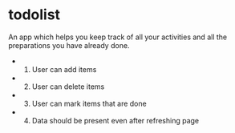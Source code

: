 # todolist
An app which helps you keep track of all your activities and all the preparations you have already done.
- 1. User can add items
- 2. User can delete items
- 3. User can mark items that are done
- 4. Data should be present even after refreshing page
